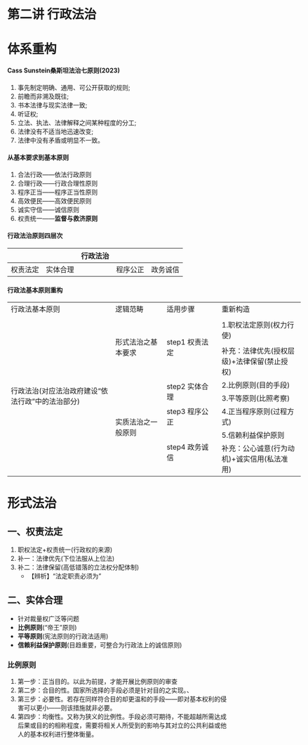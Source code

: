# 第二讲 行政法治
# 体系重构
#### Cass Sunstein桑斯坦法治七原则(2023)
1. 事先制定明确、通用、可公开获取的规则;
2. 前瞻而非溯及既往;
3. 书本法律与现实法律一致;
4. 听证权;
5. 立法、执法、法律解释之间某种程度的分工;
6. 法律没有不适当地迅速改变;
7. 法律中没有矛盾或明显不一致。
#### 从基本要求到基本原则
1. 合法行政——依法行政原则
2. 合理行政——行政合理性原则
3. 程序正当——程序正当性原则
4. 高效便民——高效便民原则
5. 诚实守信——诚信原则
6. 权责统一——**监督与救济原则**
#### 行政法治原则四层次
|||行政法治|||
|---|---|---|---|---|
|权责法定|实体合理||程序公正|政务诚信|
#### 行政法基本原则重构

<table border=0 cellpadding=0 cellspacing=0 width=670 style='border-collapse: 
 collapse;table-layout:fixed;width:502pt'>
 <col width=248 style='mso-width-source:userset;width:186pt'>
 <col width=113 style='mso-width-source:userset;width:84.75pt'>
 <col width=119 style='mso-width-source:userset;width:89.25pt'>
 <col width=190 style='mso-width-source:userset;width:142.5pt'>
 <tr height=18 style='mso-height-source:userset;height:13.8pt' id='r0'>
<td height=18 class=x62 width=248 style='height:13.8pt;width:186pt;'>行政法基本原则</td>
<td class=x62 width=113 style='width:84.75pt;'>逻辑范畴</td>
<td class=x62 width=119 style='width:89.25pt;'>适用步骤</td>
<td class=x62 width=190 style='width:142.5pt;'>重新构造</td>
 </tr>
 <tr height=64 style='mso-height-source:userset;height:48.6pt' id='r1'>
<td rowspan=7 height=175 class=x64 style='height:131.4pt;'>行政法治(对应法治政府建设“依法行政”中的法治部分)</td>
<td rowspan=2 height=83 class=x64 style='height:62.4pt;'>形式法治之基本要求</td>
<td rowspan=2 height=83 class=x64 style='height:62.4pt;'>step1 权责法定</td>
<td class=x63>1.职权法定原则(权力行使)</td>
 </tr>
 <tr height=18 style='mso-height-source:userset;height:13.8pt' id='r2'>
<td class=x63>补充：法律优先(授权层级)+法律保留(禁止授权)</td>
 </tr>
 <tr height=18 style='mso-height-source:userset;height:13.8pt' id='r3'>
<td rowspan=5 height=92 class=x64 style='height:69pt;'>实质法治之一般原则</td>
<td rowspan=2 height=36 class=x64 style='height:27.6pt;'>step2 实体合理</td>
<td class=x63>2.比例原则(目的手段)</td>
 </tr>
 <tr height=18 style='mso-height-source:userset;height:13.8pt' id='r4'>
<td class=x63>3.平等原则(比照考察)</td>
 </tr>
 <tr height=18 style='mso-height-source:userset;height:13.8pt' id='r5'>
<td class=x63>step3 程序公正</td>
<td class=x63>4.正当程序原则(过程方式)</td>
 </tr>
 <tr height=18 style='mso-height-source:userset;height:13.8pt' id='r6'>
<td rowspan=2 height=36 class=x64 style='height:27.6pt;'>step4 政务诚信</td>
<td class=x63>5.信赖利益保护原则</td>
 </tr>
 <tr height=18 style='mso-height-source:userset;height:13.8pt' id='r7'>
<td class=x63>补充：公心诚意(行为动机)+诚实信用(私法准用)</td>
 </tr>
<![if supportMisalignedColumns]>
 <tr height=0 style='display:none'>
  <td width=248 style='width:186pt'></td>
  <td width=113 style='width:84.75pt'></td>
  <td width=119 style='width:89.25pt'></td>
  <td width=190 style='width:142.5pt'></td>
 </tr>
 <![endif]>
</table>


# 形式法治
## 一、权责法定
1. 职权法定+权责统一(行政权的来源)
2. 补一：法律优先(下位法服从上位法)
3. 补二：法律保留(高低错落的立法权分配体制)
   - 【辨析】“法定职责必须为”
## 二、实体合理
- 针对裁量权广泛等问题
- **比例原则**(“帝王”原则)
- **平等原则**(宪法原则的行政法适用)
- **信赖利益保护原则**(目趋重要，可整合为行政法上的诚信原则)
### 比例原则
1. 第一步：正当目的。以此为前提，才能开展比例原则的审查
2. 第二步：合目的性。国家所选择的手段必须是针对目的之实现。、
3. 第三步：必要性。若存在同样符合目的却更温和的手段——即对基本权利的侵害可以更小——则该措施就非必要。
4. 第四步：均衡性。又称为狭义的比例性。手段必须可期待，不能超越所需达成后果或目的的相称程度，需要将相关人所受到的影响与其对立的公共利益或他人的基本权利进行整体衡量。